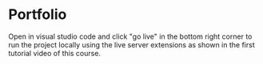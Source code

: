 # Portfolio

Open in visual studio code and click "go live" in the bottom right corner to run the project locally using the live server extensions as shown in the first tutorial video of this course.
